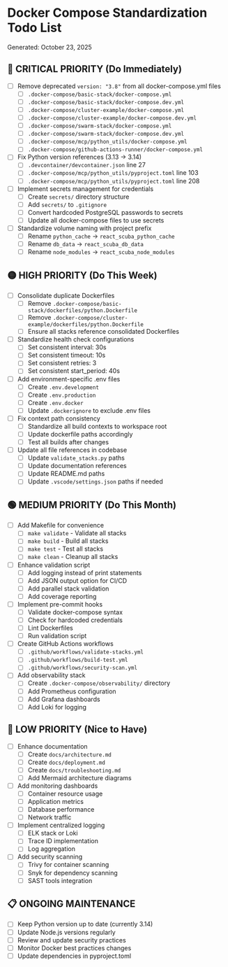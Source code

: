 # Docker Compose Standardization Todo List
Generated: October 23, 2025

## 🔴 CRITICAL PRIORITY (Do Immediately)

- [ ] Remove deprecated `version: "3.8"` from all docker-compose.yml files
  - [ ] `.docker-compose/basic-stack/docker-compose.yml`
  - [ ] `.docker-compose/basic-stack/docker-compose.dev.yml`
  - [ ] `.docker-compose/cluster-example/docker-compose.yml`
  - [ ] `.docker-compose/cluster-example/docker-compose.dev.yml`
  - [ ] `.docker-compose/swarm-stack/docker-compose.yml`
  - [ ] `.docker-compose/swarm-stack/docker-compose.dev.yml`
  - [ ] `.docker-compose/mcp/python_utils/docker-compose.yml`
  - [ ] `.docker-compose/github-actions-runner/docker-compose.yml`

- [ ] Fix Python version references (3.13 → 3.14)
  - [ ] `.devcontainer/devcontainer.json` line 27
  - [ ] `.docker-compose/mcp/python_utils/pyproject.toml` line 103
  - [ ] `.docker-compose/mcp/python_utils/pyproject.toml` line 208

- [ ] Implement secrets management for credentials
  - [ ] Create `secrets/` directory structure
  - [ ] Add `secrets/` to `.gitignore`
  - [ ] Convert hardcoded PostgreSQL passwords to secrets
  - [ ] Update all docker-compose files to use secrets

- [ ] Standardize volume naming with project prefix
  - [ ] Rename `python_cache` → `react_scuba_python_cache`
  - [ ] Rename `db_data` → `react_scuba_db_data`
  - [ ] Rename `node_modules` → `react_scuba_node_modules`

## 🟡 HIGH PRIORITY (Do This Week)

- [ ] Consolidate duplicate Dockerfiles
  - [ ] Remove `.docker-compose/basic-stack/dockerfiles/python.Dockerfile`
  - [ ] Remove `.docker-compose/cluster-example/dockerfiles/python.Dockerfile`
  - [ ] Ensure all stacks reference consolidated Dockerfiles

- [ ] Standardize health check configurations
  - [ ] Set consistent interval: 30s
  - [ ] Set consistent timeout: 10s
  - [ ] Set consistent retries: 3
  - [ ] Set consistent start_period: 40s

- [ ] Add environment-specific .env files
  - [ ] Create `.env.development`
  - [ ] Create `.env.production`
  - [ ] Create `.env.docker`
  - [ ] Update `.dockerignore` to exclude .env files

- [ ] Fix context path consistency
  - [ ] Standardize all build contexts to workspace root
  - [ ] Update dockerfile paths accordingly
  - [ ] Test all builds after changes

- [ ] Update all file references in codebase
  - [ ] Update `validate_stacks.py` paths
  - [ ] Update documentation references
  - [ ] Update README.md paths
  - [ ] Update `.vscode/settings.json` paths if needed

## 🟢 MEDIUM PRIORITY (Do This Month)

- [ ] Add Makefile for convenience
  - [ ] `make validate` - Validate all stacks
  - [ ] `make build` - Build all stacks
  - [ ] `make test` - Test all stacks
  - [ ] `make clean` - Cleanup all stacks

- [ ] Enhance validation script
  - [ ] Add logging instead of print statements
  - [ ] Add JSON output option for CI/CD
  - [ ] Add parallel stack validation
  - [ ] Add coverage reporting

- [ ] Implement pre-commit hooks
  - [ ] Validate docker-compose syntax
  - [ ] Check for hardcoded credentials
  - [ ] Lint Dockerfiles
  - [ ] Run validation script

- [ ] Create GitHub Actions workflows
  - [ ] `.github/workflows/validate-stacks.yml`
  - [ ] `.github/workflows/build-test.yml`
  - [ ] `.github/workflows/security-scan.yml`

- [ ] Add observability stack
  - [ ] Create `.docker-compose/observability/` directory
  - [ ] Add Prometheus configuration
  - [ ] Add Grafana dashboards
  - [ ] Add Loki for logging

## 🔵 LOW PRIORITY (Nice to Have)

- [ ] Enhance documentation
  - [ ] Create `docs/architecture.md`
  - [ ] Create `docs/deployment.md`
  - [ ] Create `docs/troubleshooting.md`
  - [ ] Add Mermaid architecture diagrams

- [ ] Add monitoring dashboards
  - [ ] Container resource usage
  - [ ] Application metrics
  - [ ] Database performance
  - [ ] Network traffic

- [ ] Implement centralized logging
  - [ ] ELK stack or Loki
  - [ ] Trace ID implementation
  - [ ] Log aggregation

- [ ] Add security scanning
  - [ ] Trivy for container scanning
  - [ ] Snyk for dependency scanning
  - [ ] SAST tools integration

## 📋 ONGOING MAINTENANCE

- [ ] Keep Python version up to date (currently 3.14)
- [ ] Update Node.js versions regularly
- [ ] Review and update security practices
- [ ] Monitor Docker best practices changes
- [ ] Update dependencies in pyproject.toml